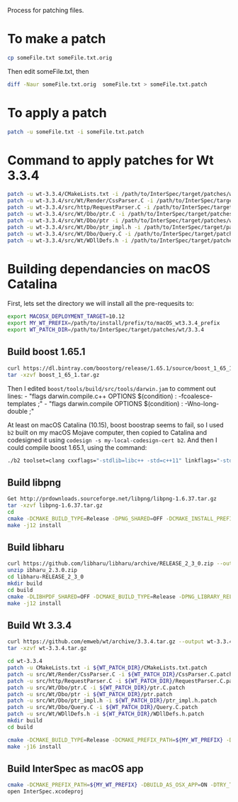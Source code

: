 Process for patching files.

# To make a patch
```bash
cp someFile.txt someFile.txt.orig
```
Then edit someFile.txt, then

```bash
diff -Naur someFile.txt.orig  someFile.txt > someFile.txt.patch
```

# To apply a patch
```bash
patch -u someFile.txt -i someFile.txt.patch
```

# Command to apply patches for Wt 3.3.4
```bash
patch -u wt-3.3.4/CMakeLists.txt -i /path/to/InterSpec/target/patches/wt/3.3.4/CMakeLists.txt.patch
patch -u wt-3.3.4/src/Wt/Render/CssParser.C -i /path/to/InterSpec/target/patches/wt/3.3.4/CssParser.C.patch
patch -u wt-3.3.4/src/http/RequestParser.C -i /path/to/InterSpec/target/patches/wt/3.3.4/RequestParser.C.patch
patch -u wt-3.3.4/src/Wt/Dbo/ptr.C -i /path/to/InterSpec/target/patches/wt/3.3.4/ptr.C.patch
patch -u wt-3.3.4/src/Wt/Dbo/ptr -i /path/to/InterSpec/target/patches/wt/3.3.4/ptr.patch
patch -u wt-3.3.4/src/Wt/Dbo/ptr_impl.h -i /path/to/InterSpec/target/patches/wt/3.3.4/ptr_impl.h.patch
patch -u wt-3.3.4/src/Wt/Dbo/Query.C -i /path/to/InterSpec/target/patches/wt/3.3.4/Query.C.patch
patch -u wt-3.3.4/src/Wt/WDllDefs.h -i /path/to/InterSpec/target/patches/wt/3.3.4/WDllDefs.h.patch
```


# Building dependancies on macOS Catalina
First, lets set the directory we will install all the pre-requesits to:
```bash
export MACOSX_DEPLOYMENT_TARGET=10.12
export MY_WT_PREFIX=/path/to/install/prefix/to/macOS_wt3.3.4_prefix
export WT_PATCH_DIR=/path/to/InterSpec/target/patches/wt/3.3.4
```

## Build boost 1.65.1
```bash
curl https://dl.bintray.com/boostorg/release/1.65.1/source/boost_1_65_1.tar.gz --output boost_1_65_1.tar.gz
tar -xzvf boost_1_65_1.tar.gz
```

Then I edited `boost/tools/build/src/tools/darwin.jam` to comment out lines:
	- "flags darwin.compile.c++ OPTIONS $(condition) : -fcoalesce-templates ;"
	- "flags darwin.compile OPTIONS $(condition) : -Wno-long-double ;"

At least on macOS Catalina (10.15), boost boostrap seems to fail, so I used `b2` built on my macOS Mojave computer, then copied to Catalina and codesigned it using `codesign -s my-local-codesign-cert b2`.
And then I could compile boost 1.65.1, using the command:
```bash
./b2 toolset=clang cxxflags="-stdlib=libc++ -std=c++11" linkflags="-stdlib=libc++ -std=c++11" --prefix=${MY_WT_PREFIX} link=static variant=release threading=multi --build-dir=macOS_build -j12 install
```

## Build libpng
```bash
Get http://prdownloads.sourceforge.net/libpng/libpng-1.6.37.tar.gz
tar -xzvf libpng-1.6.37.tar.gz
cd
cmake -DCMAKE_BUILD_TYPE=Release -DPNG_SHARED=OFF -DCMAKE_INSTALL_PREFIX=${MY_WT_PREFIX} ..
make -j12 install
```

## Build libharu
```bash
curl https://github.com/libharu/libharu/archive/RELEASE_2_3_0.zip --output libharu_2.3.0.zip
unzip ibharu_2.3.0.zip
cd libharu-RELEASE_2_3_0
mkdir build
cd build
cmake -DLIBHPDF_SHARED=OFF -DCMAKE_BUILD_TYPE=Release -DPNG_LIBRARY_RELEASE= -DPNG_LIBRARY_RELEASE=${MY_WT_PREFIX}/lib/libpng.a -DPNG_PNG_INCLUDE_DIR=${MY_WT_PREFIX}/include -DCMAKE_INSTALL_PREFIX=${MY_WT_PREFIX} ..
make -j12 install
```

## Build Wt 3.3.4
```bash
curl https://github.com/emweb/wt/archive/3.3.4.tar.gz --output wt-3.3.4.tar.gz
tar -xzvf wt-3.3.4.tar.gz

cd wt-3.3.4
patch -u CMakeLists.txt -i ${WT_PATCH_DIR}/CMakeLists.txt.patch
patch -u src/Wt/Render/CssParser.C -i ${WT_PATCH_DIR}/CssParser.C.patch
patch -u src/http/RequestParser.C -i ${WT_PATCH_DIR}/RequestParser.C.patch
patch -u src/Wt/Dbo/ptr.C -i ${WT_PATCH_DIR}/ptr.C.patch
patch -u src/Wt/Dbo/ptr -i ${WT_PATCH_DIR}/ptr.patch
patch -u src/Wt/Dbo/ptr_impl.h -i ${WT_PATCH_DIR}/ptr_impl.h.patch
patch -u src/Wt/Dbo/Query.C -i ${WT_PATCH_DIR}/Query.C.patch
patch -u src/Wt/WDllDefs.h -i ${WT_PATCH_DIR}/WDllDefs.h.patch
mkdir build
cd build

cmake -DCMAKE_BUILD_TYPE=Release -DCMAKE_PREFIX_PATH=${MY_WT_PREFIX} -DBoost_INCLUDE_DIR=${MY_WT_PREFIX}/include -DBOOST_PREFIX=${MY_WT_PREFIX} -DSHARED_LIBS=OFF -DCMAKE_INSTALL_PREFIX=${MY_WT_PREFIX} -DHARU_PREFIX=${MY_WT_PREFIX} -DHARU_LIB=${MY_WT_PREFIX}/lib/libhpdfs.a -DENABLE_SSL=OFF -DCONNECTOR_FCGI=OFF -DBUILD_EXAMPLES=OFF -DBUILD_TESTS=OFF -DENABLE_MYSQL=OFF -DENABLE_POSTGRES=OFF -DINSTALL_FINDWT_CMAKE_FILE=ON -DHTTP_WITH_ZLIB=OFF -DWT_CPP_11_MODE="-std=c++11" -DCONFIGURATION=data/config/wt_config_osx.xml -DWTHTTP_CONFIGURATION=data/config/wthttpd -DCONFIGDIR=${MY_WT_PREFIX}/etc/wt ..
make -j16 install
```

## Build InterSpec as macOS app
```bash
cmake -DCMAKE_PREFIX_PATH=${MY_WT_PREFIX} -DBUILD_AS_OSX_APP=ON -DTRY_TO_STATIC_LINK=ON -DUSE_SPECRUM_FILE_QUERY_WIDGET=ON -DUSE_TERMINAL_WIDGET=ON -G Xcode ..
open InterSpec.xcodeproj
```